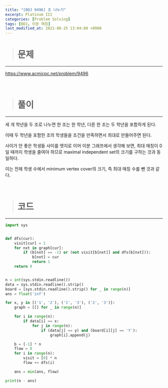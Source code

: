 ```yaml
---
title: "[BOJ 9496] 조 나누기"
excerpt: Platinum III
categories: [Problem Solving]
tags: [BOJ, 이분 매칭]
last_modified_at: 2021-08-25 13:04:00 +0900
---
```


> # 문제
---

[<u>https://www.acmicpc.net/problem/9496</u>](https://www.acmicpc.net/problem/9496)

<br>

> # 풀이
---

세 개 학년을 두 조로 나누면 한 조는 한 학년, 다른 한 조는 두 학년을 포함하게 된다.

이때 두 학년을 포함한 조의 학생들을 조건을 만족하면서 최대로 만들어주면 된다.

사이가 안 좋은 학생들 사이를 엣지로 이어 이분 그래프에서 생각해 보면, 최대 매칭이 0일 때까지 학생을 줄여야 하므로 maximal independent set의 크기를 구하는 것과 동일하다.

이는 전체 학생 수에서 minimum vertex cover의 크기, 즉 최대 매칭 수를 뺀 것과 같다.

<br>

> # 코드
---

```python
import sys


def dfs(cur):
    visit[cur] = 1
    for nxt in graph[cur]:
        if (b[nxt] == -1) or (not visit[b[nxt]] and dfs(b[nxt])):
            b[nxt] = cur
            return 1
    return 0


n = int(sys.stdin.readline())
data = sys.stdin.readline().strip()
board = [sys.stdin.readline().strip() for _ in range(n)]
ans = float('inf')

for x, y in [('1', '2'), ('1', '3'), ('2', '3')]:
    graph = [[] for _ in range(n)]

    for i in range(n):
        if data[i] == x:
            for j in range(n):
                if (data[j] == y) and (board[i][j] == 'Y'):
                    graph[i].append(j)

    b = [-1] * n
    flow = 0
    for i in range(n):
        visit = [0] * n
        flow += dfs(i)

    ans = min(ans, flow)

print(n - ans)
```